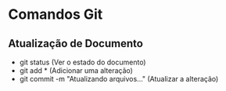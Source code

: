 # Comandos Git

## Atualização de Documento

 - git status (Ver o estado do documento)
 - git add * (Adicionar uma alteração)
 - git commit -m "Atualizando arquivos..." (Atualizar a alteração)